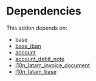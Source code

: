 # Dependencies

This addon depends on:

- base
- [base_iban](../../../../../oca-ocb-core/odoo-bringout-oca-ocb-base_iban)
- [account](../../../../../oca-ocb-accounting/odoo-bringout-oca-ocb-account)
- [account_debit_note](../../../../../oca-ocb-accounting/odoo-bringout-oca-ocb-account_debit_note)
- [l10n_latam_invoice_document](../../../../../oca-ocb-l10n_europe/odoo-bringout-oca-ocb-l10n_latam_invoice_document)
- [l10n_latam_base](../../../../../oca-ocb-l10n_europe/odoo-bringout-oca-ocb-l10n_latam_base)
